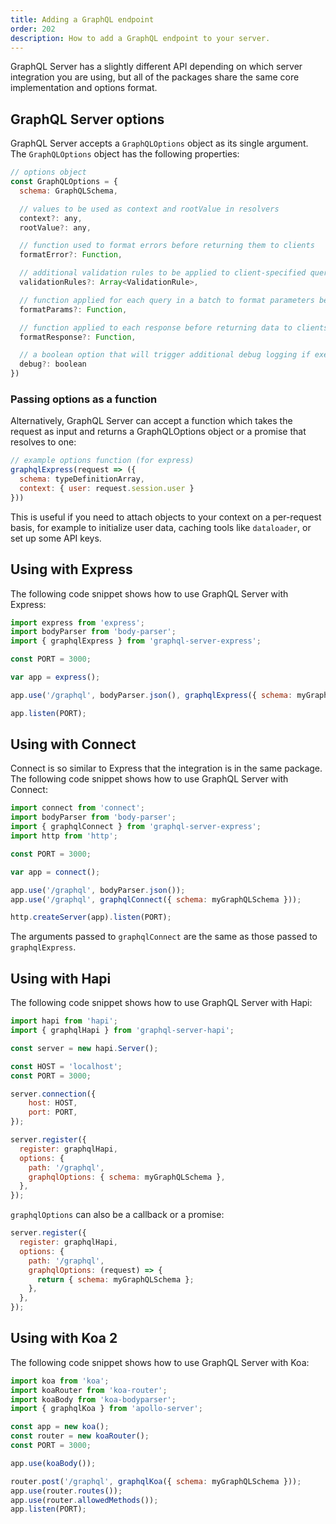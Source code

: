 ```yaml
---
title: Adding a GraphQL endpoint
order: 202
description: How to add a GraphQL endpoint to your server.
---
```


GraphQL Server has a slightly different API depending on which server integration you are using, but all of the packages share the same core implementation and options format.

<h2 id="graphqlOptions">GraphQL Server options</h2>

GraphQL Server accepts a `GraphQLOptions` object as its single argument. The `GraphQLOptions` object has the following properties:

```js
// options object
const GraphQLOptions = {
  schema: GraphQLSchema,

  // values to be used as context and rootValue in resolvers
  context?: any,
  rootValue?: any,

  // function used to format errors before returning them to clients
  formatError?: Function,

  // additional validation rules to be applied to client-specified queries
  validationRules?: Array<ValidationRule>,

  // function applied for each query in a batch to format parameters before passing them to `runQuery`
  formatParams?: Function,

  // function applied to each response before returning data to clients
  formatResponse?: Function,

  // a boolean option that will trigger additional debug logging if execution errors occur
  debug?: boolean
})
```

<h3 id="options-function">Passing options as a function</h3>

Alternatively, GraphQL Server can accept a function which takes the request as input and returns a GraphQLOptions object or a promise that resolves to one:

```js
// example options function (for express)
graphqlExpress(request => ({
  schema: typeDefinitionArray,
  context: { user: request.session.user }
}))
```

This is useful if you need to attach objects to your context on a per-request basis, for example to initialize user data, caching tools like `dataloader`, or set up some API keys.

<h2 id="graphqlExpress">Using with Express</h2>

The following code snippet shows how to use GraphQL Server with Express:

```js
import express from 'express';
import bodyParser from 'body-parser';
import { graphqlExpress } from 'graphql-server-express';

const PORT = 3000;

var app = express();

app.use('/graphql', bodyParser.json(), graphqlExpress({ schema: myGraphQLSchema }));

app.listen(PORT);
```

<h2 id="graphqlConnect">Using with Connect</h2>

Connect is so similar to Express that the integration is in the same package. The following code snippet shows how to use GraphQL Server with Connect:

```js
import connect from 'connect';
import bodyParser from 'body-parser';
import { graphqlConnect } from 'graphql-server-express';
import http from 'http';

const PORT = 3000;

var app = connect();

app.use('/graphql', bodyParser.json());
app.use('/graphql', graphqlConnect({ schema: myGraphQLSchema }));

http.createServer(app).listen(PORT);
```

The arguments passed to `graphqlConnect` are the same as those passed to `graphqlExpress`.

<h2 id="graphqlHapi">Using with Hapi</h2>

The following code snippet shows how to use GraphQL Server with Hapi:

```js
import hapi from 'hapi';
import { graphqlHapi } from 'graphql-server-hapi';

const server = new hapi.Server();

const HOST = 'localhost';
const PORT = 3000;

server.connection({
    host: HOST,
    port: PORT,
});

server.register({
  register: graphqlHapi,
  options: {
    path: '/graphql',
    graphqlOptions: { schema: myGraphQLSchema },
  },
});
```

`graphqlOptions` can also be a callback or a promise:

```js
server.register({
  register: graphqlHapi,
  options: {
    path: '/graphql',
    graphqlOptions: (request) => {
      return { schema: myGraphQLSchema };
    },
  },
});
```

<h2 id="graphqlKoa">Using with Koa 2</h2>

The following code snippet shows how to use GraphQL Server with Koa:

```js
import koa from 'koa';
import koaRouter from 'koa-router';
import koaBody from 'koa-bodyparser';
import { graphqlKoa } from 'apollo-server';

const app = new koa();
const router = new koaRouter();
const PORT = 3000;

app.use(koaBody());

router.post('/graphql', graphqlKoa({ schema: myGraphQLSchema }));
app.use(router.routes());
app.use(router.allowedMethods());
app.listen(PORT);
```
